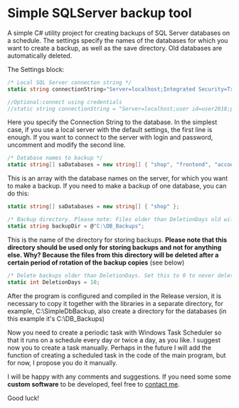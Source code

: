 # Simple SQLServer backup tool

A simple C# utility project for creating backups of SQL Server databases on a schedule. The settings specify the names of the databases for which you want to create a backup, as well as the save directory. Old databases are automatically deleted.

The Settings block:

```csharp
/* Local SQL Server connecton string */
static string connectionString="Server=localhost;Integrated Security=True";

//Optional:connect using credentials
//static string connectionString = "Server=localhost;user id=user2018;password=MYDBPASSWORD";
```
Here you specify the Connection String to the database. In the simplest case, if you use a local server with the default settings, the first line is enough. If you want to connect to the server with login and password, uncomment and modify the second line.
```csharp
/* Database names to backup */
static string[] saDatabases = new string[] { "shop", "frontend", "accounting" };
```
This is an array with the database names on the server, for which you want to make a backup. If you need to make a backup of one database, you can do this:
```csharp
static string[] saDatabases = new string[] { "shop" };
```

```csharp
/* Backup directory. Please note: Files older than DeletionDays old will be deleted automatically */
static string backupDir = @"C:\DB_Backups";
```


This is the name of the directory for storing backups. **Please note that this directory should be used only for storing backups and not for anything else. Why? Because the files from this directory will be deleted after a certain period of rotation of the backup copies** (see below)
```csharp
/* Delete backups older than DeletionDays. Set this to 0 to never delete backups */
static int DeletionDays = 10;
```

After the program is configured and compiled in the Release version, it is necessary to copy it together with the libraries in a separate directory, for example, C:\SimpleDbBackup, also create a directory for the databases (in this example it&#39;s C:\DB\_Backups)

Now you need to create a periodic task with Windows Task Scheduler so that it runs on a schedule every day or twice a day, as you like. I suggest now you to create a task manually. Perhaps in the future I will add the function of creating a scheduled task in the code of the main program, but for now, I propose you do it manually.

I will be happy with any comments and suggestions. If you need some some **custom software** to be developed, feel free to [contact me](https://iq.direct/contacts.html "Custom Software Development - IQ Direct").

Good luck!